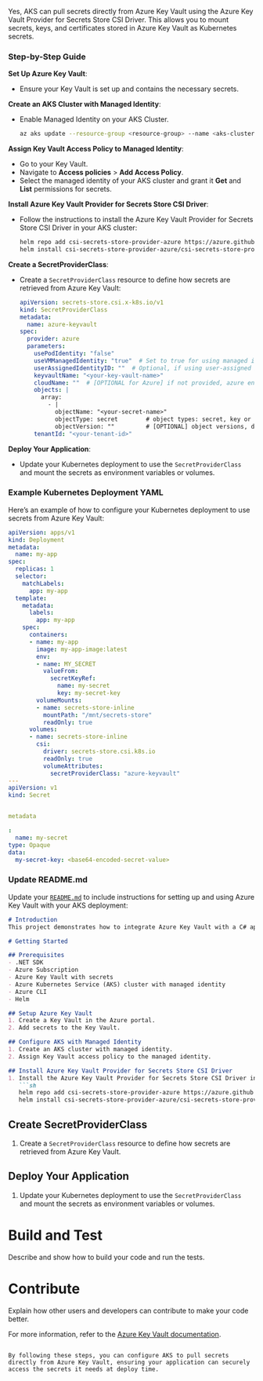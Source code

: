 Yes, AKS can pull secrets directly from Azure Key Vault using the Azure Key Vault Provider for Secrets Store CSI Driver. This allows you to mount secrets, keys, and certificates stored in Azure Key Vault as Kubernetes secrets.

### Step-by-Step Guide

**Set Up Azure Key Vault**:
   - Ensure your Key Vault is set up and contains the necessary secrets.

**Create an AKS Cluster with Managed Identity**:
   - Enable Managed Identity on your AKS Cluster.
     ```sh
     az aks update --resource-group <resource-group> --name <aks-cluster-name> --enable-managed-identity
     ```

**Assign Key Vault Access Policy to Managed Identity**:
   - Go to your Key Vault.
   - Navigate to **Access policies** > **Add Access Policy**.
   - Select the managed identity of your AKS cluster and grant it **Get** and **List** permissions for secrets.

**Install Azure Key Vault Provider for Secrets Store CSI Driver**:
   - Follow the instructions to install the Azure Key Vault Provider for Secrets Store CSI Driver in your AKS cluster:
     ```sh
     helm repo add csi-secrets-store-provider-azure https://azure.github.io/secrets-store-csi-driver-provider-azure/charts
     helm install csi-secrets-store-provider-azure/csi-secrets-store-provider-azure --generate-name
     ```

**Create a SecretProviderClass**:
   - Create a `SecretProviderClass` resource to define how secrets are retrieved from Azure Key Vault:
     ```yaml
     apiVersion: secrets-store.csi.x-k8s.io/v1
     kind: SecretProviderClass
     metadata:
       name: azure-keyvault
     spec:
       provider: azure
       parameters:
         usePodIdentity: "false"
         useVMManagedIdentity: "true"  # Set to true for using managed identity
         userAssignedIdentityID: ""  # Optional, if using user-assigned identity
         keyvaultName: "<your-key-vault-name>"
         cloudName: ""  # [OPTIONAL for Azure] if not provided, azure environment will default to AzurePublicCloud
         objects: |
           array:
             - |
               objectName: "<your-secret-name>"
               objectType: secret        # object types: secret, key or cert
               objectVersion: ""         # [OPTIONAL] object versions, default to latest if empty
         tenantId: "<your-tenant-id>"
     ```

**Deploy Your Application**:
   - Update your Kubernetes deployment to use the `SecretProviderClass` and mount the secrets as environment variables or volumes.

### Example Kubernetes Deployment YAML

Here’s an example of how to configure your Kubernetes deployment to use secrets from Azure Key Vault:

```yaml
apiVersion: apps/v1
kind: Deployment
metadata:
  name: my-app
spec:
  replicas: 1
  selector:
    matchLabels:
      app: my-app
  template:
    metadata:
      labels:
        app: my-app
    spec:
      containers:
      - name: my-app
        image: my-app-image:latest
        env:
        - name: MY_SECRET
          valueFrom:
            secretKeyRef:
              name: my-secret
              key: my-secret-key
        volumeMounts:
        - name: secrets-store-inline
          mountPath: "/mnt/secrets-store"
          readOnly: true
      volumes:
      - name: secrets-store-inline
        csi:
          driver: secrets-store.csi.k8s.io
          readOnly: true
          volumeAttributes:
            secretProviderClass: "azure-keyvault"
---
apiVersion: v1
kind: Secret


metadata

:
  name: my-secret
type: Opaque
data:
  my-secret-key: <base64-encoded-secret-value>
```

### Update README.md

Update your [`README.md`](command:_github.copilot.openRelativePath?%5B%7B%22scheme%22%3A%22file%22%2C%22authority%22%3A%22%22%2C%22path%22%3A%22%2FUsers%2FAdmin%2Fsoftware%2Ftemp%2Fsudo%2Fasebootcamplabs%2FREADME.md%22%2C%22query%22%3A%22%22%2C%22fragment%22%3A%22%22%7D%5D "/Users/Admin/software/temp/sudo/asebootcamplabs/README.md") to include instructions for setting up and using Azure Key Vault with your AKS deployment:

```markdown
# Introduction
This project demonstrates how to integrate Azure Key Vault with a C# application running in Azure Kubernetes Service (AKS) to securely manage and access secrets.

# Getting Started

## Prerequisites
- .NET SDK
- Azure Subscription
- Azure Key Vault with secrets
- Azure Kubernetes Service (AKS) cluster with managed identity
- Azure CLI
- Helm

## Setup Azure Key Vault
1. Create a Key Vault in the Azure portal.
2. Add secrets to the Key Vault.

## Configure AKS with Managed Identity
1. Create an AKS cluster with managed identity.
2. Assign Key Vault access policy to the managed identity.

## Install Azure Key Vault Provider for Secrets Store CSI Driver
1. Install the Azure Key Vault Provider for Secrets Store CSI Driver in your AKS cluster:
   ```sh
   helm repo add csi-secrets-store-provider-azure https://azure.github.io/secrets-store-csi-driver-provider-azure/charts
   helm install csi-secrets-store-provider-azure/csi-secrets-store-provider-azure --generate-name
   ```

## Create SecretProviderClass
1. Create a `SecretProviderClass` resource to define how secrets are retrieved from Azure Key Vault.

## Deploy Your Application
1. Update your Kubernetes deployment to use the `SecretProviderClass` and mount the secrets as environment variables or volumes.

# Build and Test
Describe and show how to build your code and run the tests.

# Contribute
Explain how other users and developers can contribute to make your code better.

For more information, refer to the [Azure Key Vault documentation](https://docs.microsoft.com/en-us/azure/key-vault/).
```

By following these steps, you can configure AKS to pull secrets directly from Azure Key Vault, ensuring your application can securely access the secrets it needs at deploy time.